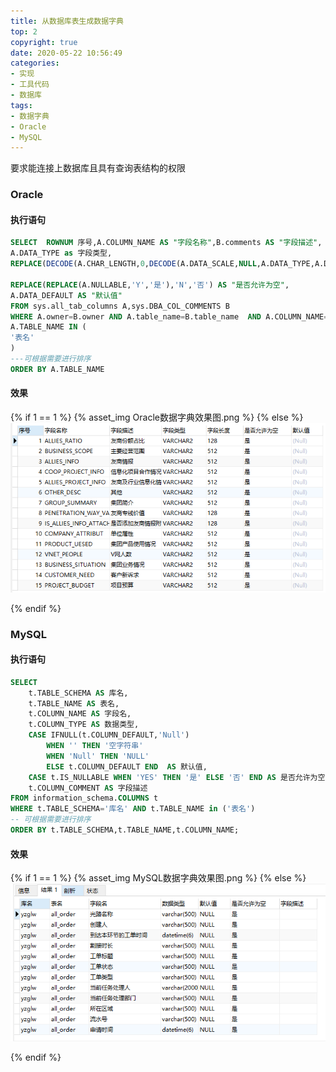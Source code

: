 ```yaml
---
title: 从数据库表生成数据字典
top: 2
copyright: true
date: 2020-05-22 10:56:49
categories:
- 实现
- 工具代码
- 数据库
tags:
- 数据字典
- Oracle
- MySQL
---
```


要求能连接上数据库且具有查询表结构的权限

<!--more-->

### Oracle

#### 执行语句

```sql
SELECT  ROWNUM 序号,A.COLUMN_NAME AS "字段名称",B.comments AS "字段描述",
A.DATA_TYPE as 字段类型,
REPLACE(DECODE(A.CHAR_LENGTH,0,DECODE(A.DATA_SCALE,NULL,A.DATA_TYPE,A.DATA_PRECISION||','||A.DATA_SCALE),A.CHAR_LENGTH),',0','') 字段长度,
 
REPLACE(REPLACE(A.NULLABLE,'Y','是'),'N','否') AS "是否允许为空",
A.DATA_DEFAULT AS "默认值"
FROM sys.all_tab_columns A,sys.DBA_COL_COMMENTS B
WHERE A.owner=B.owner AND A.table_name=B.table_name  AND A.COLUMN_NAME=B.COLUMN_NAME AND A.owner='用户名'  AND
A.TABLE_NAME IN (
'表名'
)
---可根据需要进行排序
ORDER BY A.TABLE_NAME 
```

#### 效果

{% if 1 == 1 %}
  {% asset_img Oracle数据字典效果图.png %}
{% else %}
  ![](Oracle数据字典效果图-1590119152891.png)

{% endif %}

### MySQL

#### 执行语句

```sql
SELECT
    t.TABLE_SCHEMA AS 库名,
    t.TABLE_NAME AS 表名,
    t.COLUMN_NAME AS 字段名,
    t.COLUMN_TYPE AS 数据类型,
    CASE IFNULL(t.COLUMN_DEFAULT,'Null') 
        WHEN '' THEN '空字符串' 
        WHEN 'Null' THEN 'NULL' 
        ELSE t.COLUMN_DEFAULT END  AS 默认值,
    CASE t.IS_NULLABLE WHEN 'YES' THEN '是' ELSE '否' END AS 是否允许为空,
    t.COLUMN_COMMENT AS 字段描述
FROM information_schema.COLUMNS t 
WHERE t.TABLE_SCHEMA='库名' AND t.TABLE_NAME in ('表名')
-- 可根据需要进行排序
ORDER BY t.TABLE_SCHEMA,t.TABLE_NAME,t.COLUMN_NAME;
```

#### 效果

{% if 1 == 1 %}
  {% asset_img MySQL数据字典效果图.png %}
{% else %}
  ![](MySQL数据字典效果图.png)

{% endif %}